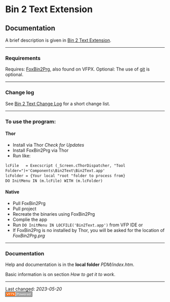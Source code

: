 # Bin 2 Text Extension
## Documentation

A brief description is given in [Bin 2 Text Extension](../README.md).

---
### Requirements
Requires: [FoxBin2Prg](https://github.com/fdbozzo/foxbin2prg), also found on VFPX.
Optional: The use of [git](https://git-scm.com/) is optional.

---
### Change log
See [Bin 2 Text Change Log](./changelog.md) for a short change list.

---
### To use the program:
#### Thor 
* Install via Thor *Check for Updates*
* Install FoxBin2Prg via Thor
* Run like:
```
lcFile   = Execscript (_Screen.cThorDispatcher, "Tool Folder=")+'Components\Bin2Text\Bin2Text.app'
lcFolder = {Your local "root "folder to process from}
DO InitMenu IN (m.lcFile) WITH (m.lcFolder)
```
#### Native
* Pull FoxBin2Prg
* Pull project
* Recreate the binaries using FoxBin2Prg
* Complie the app
* Run `DO InitMenu IN LOCFILE('Bin2Text.app')` from VFP IDE or
* If FoxBin2Prg is no installed by Thor, you will be asked for the location of _FoxBin2Prg.prg_

---
###  Documentation
Help and documentation is in the **local folder** _PDM/index.htm_.

Basic information is on section _How to get it to work_.

----
Last changed: *<!--CVERSIONDATE-->2023-05-20<!--/CVERSIONDATE-->*   
![powered by VFPX](./docs/images/vfpxpoweredby_alternative.gif "powered by VFPX")
